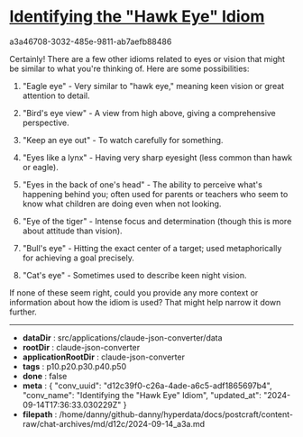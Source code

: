 # [Identifying the "Hawk Eye" Idiom](https://claude.ai/chat/d12c39f0-c26a-4ade-a6c5-adf1865697b4)

a3a46708-3032-485e-9811-ab7aefb88486

 Certainly! There are a few other idioms related to eyes or vision that might be similar to what you're thinking of. Here are some possibilities:

1. "Eagle eye" - Very similar to "hawk eye," meaning keen vision or great attention to detail.

2. "Bird's eye view" - A view from high above, giving a comprehensive perspective.

3. "Keep an eye out" - To watch carefully for something.

4. "Eyes like a lynx" - Having very sharp eyesight (less common than hawk or eagle).

5. "Eyes in the back of one's head" - The ability to perceive what's happening behind you; often used for parents or teachers who seem to know what children are doing even when not looking.

6. "Eye of the tiger" - Intense focus and determination (though this is more about attitude than vision).

7. "Bull's eye" - Hitting the exact center of a target; used metaphorically for achieving a goal precisely.

8. "Cat's eye" - Sometimes used to describe keen night vision.

If none of these seem right, could you provide any more context or information about how the idiom is used? That might help narrow it down further.

---

* **dataDir** : src/applications/claude-json-converter/data
* **rootDir** : claude-json-converter
* **applicationRootDir** : claude-json-converter
* **tags** : p10.p20.p30.p40.p50
* **done** : false
* **meta** : {
  "conv_uuid": "d12c39f0-c26a-4ade-a6c5-adf1865697b4",
  "conv_name": "Identifying the \"Hawk Eye\" Idiom",
  "updated_at": "2024-09-14T17:36:33.030229Z"
}
* **filepath** : /home/danny/github-danny/hyperdata/docs/postcraft/content-raw/chat-archives/md/d12c/2024-09-14_a3a.md